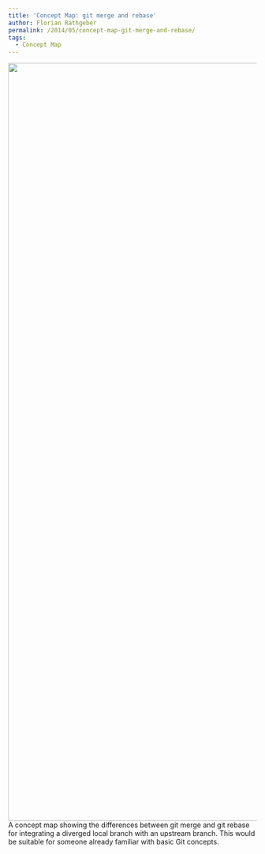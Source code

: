 ```yaml
---
title: 'Concept Map: git merge and rebase'
author: Florian Rathgeber
permalink: /2014/05/concept-map-git-merge-and-rebase/
tags:
  - Concept Map
---
```

<img alt="" src="https://lh3.googleusercontent.com/-Ut5dyFI2hsM/U2LVf7Lzj9I/AAAAAAAAfkc/j0jkkcnJoS8/w2048/IMG_20140502_001454.jpg" width="2048" height="1536" /> 
A concept map showing the differences between git merge and git rebase for integrating a diverged local branch with an upstream branch. This would be suitable for someone already familiar with basic Git concepts.
